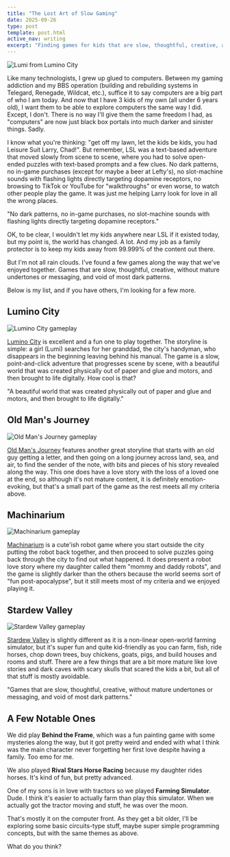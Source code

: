 ```yaml
---
title: "The Lost Art of Slow Gaming"
date: 2025-09-26
type: post
template: post.html
active_nav: writing
excerpt: "Finding games for kids that are slow, thoughtful, creative, and void of dark patterns in today's digital landscape."
---
```


<img src="/assets/posts/lumino-city-lumi.jpg" alt="Lumi from Lumino City" class="main-image">

Like many technologists, I grew up glued to computers. Between my gaming addiction and my BBS operation (building and rebuilding systems in Telegard, Renegade, Wildcat, etc.), suffice it to say computers are a big part of who I am today. And now that I have 3 kids of my own (all under 6 years old), I want them to be able to explore computers the same way I did. Except, I don't. There is no way I'll give them the same freedom I had, as "computers" are now just black box portals into much darker and sinister things. Sadly.

I know what you're thinking: "get off my lawn, let the kids be kids, you had Leisure Suit Larry, Chad!". But remember, LSL was a text-based adventure that moved slowly from scene to scene, where you had to solve open-ended puzzles with text-based prompts and a few clues. No dark patterns, no in-game purchases (except for maybe a beer at Lefty's), no slot-machine sounds with flashing lights directly targeting dopamine receptors, no browsing to TikTok or YouTube for "walkthroughs" or even worse, to watch other people play the game. It was just me helping Larry look for love in all the wrong places.

<div class="standout-quote">
"No dark patterns, no in-game purchases, no slot-machine sounds with flashing lights directly targeting dopamine receptors."
</div>

OK, to be clear, I wouldn't let my kids anywhere near LSL if it existed today, but my point is, the world has changed. A lot. And my job as a family protector is to keep my kids away from 99.999% of the content out there.

But I'm not all rain clouds. I've found a few games along the way that we've enjoyed together. Games that are slow, thoughtful, creative, without mature undertones or messaging, and void of most dark patterns.

Below is my list, and if you have others, I'm looking for a few more.

## Lumino City

<img src="/assets/posts/lumino-city-game.jpg" alt="Lumino City gameplay" class="game-image">

[Lumino City](https://store.steampowered.com/app/205020/Lumino_City/) is excellent and a fun one to play together. The storyline is simple: a girl (Lumi) searches for her granddad, the city's handyman, who disappears in the beginning leaving behind his manual. The game is a slow, point-and-click adventure that progresses scene by scene, with a beautiful world that was created physically out of paper and glue and motors, and then brought to life digitally. How cool is that?

<div class="standout-quote">
"A beautiful world that was created physically out of paper and glue and motors, and then brought to life digitally."
</div>

## Old Man's Journey

<img src="/assets/posts/old-mans-journey.jpg" alt="Old Man's Journey gameplay" class="game-image">

[Old Man's Journey](http://www.oldmansjourney.com/) features another great storyline that starts with an old guy getting a letter, and then going on a long journey across land, sea, and air, to find the sender of the note, with bits and pieces of his story revealed along the way. This one does have a love story with <span class="spoiler">the loss of a loved one at the end</span>, so although it's not mature content, it is definitely emotion-evoking, but that's a small part of the game as the rest meets all my criteria above.

## Machinarium

<img src="/assets/posts/machinarium-game.jpg" alt="Machinarium gameplay" class="game-image">

[Machinarium](https://amanita-design.net/games/machinarium.html) is a cute'ish robot game where you start outside the city putting the robot back together, and then proceed to solve puzzles going back through the city to find out what happened. It does present a robot love story where my daughter called them "mommy and daddy robots", and the game is slightly darker than the others because the world seems sort of "fun post-apocalypse", but it still meets most of my criteria and we enjoyed playing it.

## Stardew Valley

<img src="/assets/posts/stardew-valley.jpg" alt="Stardew Valley gameplay" class="game-image">

[Stardew Valley](https://www.stardewvalley.net/) is slightly different as it is a non-linear open-world farming simulator, but it's super fun and quite kid-friendly as you can farm, fish, ride horses, chop down trees, buy chickens, goats, pigs, and build houses and rooms and stuff. There are a few things that are a bit more mature like love stories and dark caves with scary skulls that scared the kids a bit, but all of that stuff is mostly avoidable.

<div class="standout-quote">
"Games that are slow, thoughtful, creative, without mature undertones or messaging, and void of most dark patterns."
</div>

## A Few Notable Ones

We did play **Behind the Frame**, which was a fun painting game with some mysteries along the way, but it got pretty weird and ended with what I think was <span class="spoiler">the main character never forgetting her first love despite having a family</span>. Too emo for me.

We also played **Rival Stars Horse Racing** because my daughter rides horses. It's kind of fun, but pretty advanced.

One of my sons is in love with tractors so we played **Farming Simulator**. Dude. I think it's easier to actually farm than play this simulator. When we actually got the tractor moving and stuff, he was over the moon.

That's mostly it on the computer front. As they get a bit older, I'll be exploring some basic circuits-type stuff, maybe super simple programming concepts, but with the same themes as above.

What do you think?